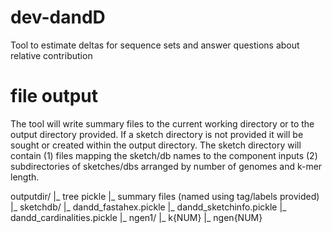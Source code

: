 # dev-dandD
Tool to estimate deltas for sequence sets and answer questions about relative contribution


# file output 
The tool will write summary files to the current working directory or to the output directory provided. If a sketch directory is not provided it will be sought or created within the output directory. The sketch directory will contain (1) files mapping the sketch/db names to the component inputs (2) subdirectories of sketches/dbs arranged by number of genomes and k-mer length.

outputdir/
    |_ tree pickle
    |_ summary files (named using tag/labels provided)
    |_ sketchdb/
        |_ dandd_fastahex.pickle
        |_ dandd_sketchinfo.pickle
        |_ dandd_cardinalities.pickle
        |_ ngen1/
            |_ k{NUM}
        |_ ngen{NUM}
